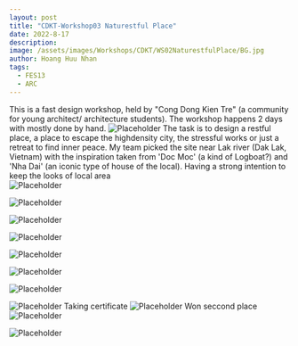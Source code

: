 ```yaml
---
layout: post
title: "CDKT-Workshop03 Naturestful Place"
date: 2022-8-17
description: 
image: /assets/images/Workshops/CDKT/WS02NaturestfulPlace/BG.jpg
author: Hoang Huu Nhan
tags: 
  - FES13
  - ARC
---
```

This is a fast design workshop, held by "Cong Dong Kien Tre" (a community for young architect/ architecture students). The workshop happens 2 days with mostly done by hand.
![Placeholder](/assets/images/Workshops/CDKT/WS02NaturestfulPlace/start.jpg)
The task is to design a restful place, a place to escape the highdensity city, the stressful works or just a retreat to find inner peace. My team picked the site near Lak river (Dak Lak, Vietnam) with the inspiration taken from 'Doc Moc' (a kind of Logboat?) and 'Nha Dai' (an iconic type of house of the local). Having a strong intention to keep the looks of local area   
![Placeholder](/assets/images/Workshops/CDKT/WS02NaturestfulPlace/Present.jpg)

![Placeholder](/assets/images/Workshops/CDKT/WS02NaturestfulPlace/work.jpg)

![Placeholder](/assets/images/Workshops/CDKT/WS02NaturestfulPlace/modeling.jpg)

![Placeholder](/assets/images/Workshops/CDKT/WS02NaturestfulPlace/work1.jpg)

![Placeholder](/assets/images/Workshops/CDKT/WS02NaturestfulPlace/draw.jpg)

![Placeholder](/assets/images/Workshops/CDKT/WS02NaturestfulPlace/Present01.jpg)

![Placeholder](/assets/images/Workshops/CDKT/WS02NaturestfulPlace/Present.jpg)

![Placeholder](/assets/images/Workshops/CDKT/WS02NaturestfulPlace/Award.jpg)
Taking certificate
![Placeholder](/assets/images/Workshops/CDKT/WS02NaturestfulPlace/Award01.jpg)
Won seccond place
![Placeholder](/assets/images/Workshops/CDKT/WS02NaturestfulPlace/Exhibit.jpg)

![Placeholder](/assets/images/Workshops/CDKT/WS02NaturestfulPlace/exhibit01.jpg)